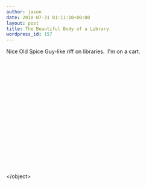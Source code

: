 ```yaml
---
author: jason
date: 2010-07-31 01:11:10+00:00
layout: post
title: The Beautiful Body of a Library
wordpress_id: 157
---
```


Nice Old Spice Guy-like riff on libraries.  I'm on a cart.

<div><object height="300" width="500"><param name="movie" value="http://www.youtube.com/v/2ArIj236UHs&color1=0xb1b1b1&color2=0xd0d0d0&hl=en_US&feature=player_embedded&fs=1" /><param name="allowFullScreen" value="true" /><param name="allowScriptAccess" value="always" /><embed allowfullscreen="true" src="http://www.youtube.com/v/2ArIj236UHs&color1=0xb1b1b1&color2=0xd0d0d0&hl=en_US&feature=player_embedded&fs=1" type="application/x-shockwave-flash" allowscriptaccess="always" height="300" width="500"></embed>&lt;/object></object></div>
